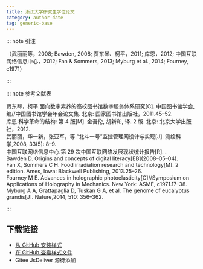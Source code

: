 ```yaml
--- 
title: 浙江大学研究生学位论文 
category: author-date 
tag: generic-base 
--- 
```


<!-- 此文件由脚本自动生成，请勿手动修改！ -->  

  

::: note 引注  

（武丽丽等，2008; Bawden, 2008; 贾东琴、柯平，2011; 库恩，2012; 中国互联网络信息中心，2012; Fan &#38; Sommers, 2013; Myburg et al., 2014; Fourney, c1971）  

:::  

::: note 参考文献表  

<div class="csl-bib-body maxoffset-0 second-field-align-false hangingindent-true">
  <div class="csl-entry">贾东琴，柯平.面向数字素养的高校图书馆数字服务体系研究[C]. 中国图书馆学会, 编//中国图书馆学会年会论文集. 北京: 国家图书馆出版社，2011.45–52.</div>
  <div class="csl-entry">库恩.科学革命的结构: 第 4 版[M]. 金吾伦, 胡新和, 译. 2 版. 北京: 北京大学出版社，2012.</div>
  <div class="csl-entry">武丽丽，华一新，张亚军，等.“北斗一号”监控管理网设计与实现[J]. 测绘科学,2008, 33(5): 8–9.</div>
  <div class="csl-entry">中国互联网络信息中心.第 29 次中国互联网络发展现状统计报告[R]. .</div>
  <div class="csl-entry">Bawden D. Origins and concepts of digital literacy[EB](2008–05–04).</div>
  <div class="csl-entry">Fan X, Sommers C H. Food irradiation research and technology[M]. 2 edition. Ames, Iowa: Blackwell Publishing, 2013.25–26.</div>
  <div class="csl-entry">Fourney M E. Advances in holographic photoelasticity[C]//Symposium on Applications of Holography in Mechanics. New York: ASME, c1971.17–38.</div>
  <div class="csl-entry">Myburg A A, Grattapaglia D, Tuskan G A, et al. The genome of eucalyptus grandis[J]. <i><span style="font-style:normal;">Nature</span></i>,2014, 510: 356–362.</div>
</div>  

:::  

<!-- more -->  

## 下载链接  

- [从 GitHub 安装样式](https://github.com/zotero-cn/styles/./raw/main/src/zhejiang-university-thesis/zhejiang-university-thesis.csl)  
- [在 GitHub 查看样式文件](https://github.com/zotero-cn/styles/./tree/main/src/zhejiang-university-thesis/zhejiang-university-thesis.csl)  
- Gitee JsDeliver 源待添加  
